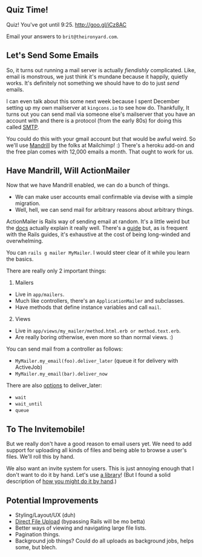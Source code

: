 ## Quiz Time!

Quiz! You've got until 9:25. http://goo.gl/iCz8AC

Email your answers to `brit@theironyard.com`.





[multipart-1]: http://stackoverflow.com/questions/4007969/application-x-www-form-urlencoded-or-multipart-form-data
[multipart-2]: http://www.huyng.com/posts/under-the-hood-an-http-request-with-multipartform-data/


## Let's Send Some Emails

So, it turns out running a mail server is actually *fiendishly*
complicated.  Like, email is monstrous, we just think it's mundane
because it happily, quietly works.  It's definitely not something we
should have to do to just *send* emails.

I can even talk about this some next week because I spent December
setting up my own mailserver at `kingcons.io` to see how do. Thankfully,
It turns out you can send mail via someone else's mailserver that you
have an account with and there is a protocol (from the early 80s) for
doing this called [SMTP][smtp].

You could do this with your gmail account but that would be awful weird.
So we'll use [Mandrill][mandrill] by the folks at Mailchimp! :)
There's a heroku add-on and the free plan comes with 12,000 emails a
month. That ought to work for us.

[smtp]: http://en.wikipedia.org/wiki/Simple_Mail_Transfer_Protocol
[mandrill]: https://devcenter.heroku.com/articles/mandrill





## Have Mandrill, Will ActionMailer

Now that we have Mandrill enabled, we can do a bunch of things.

* We can make user accounts email confirmable via devise with a simple migration.
* Well, hell, we can send mail for arbitrary reasons about arbitrary things.

ActionMailer is Rails way of sending email at random.
It's a little weird but the [docs][actionmailer] actually explain it really well.
There's a [guide][mailer-guide] but, as is frequent with the Rails guides,
it's exhaustive at the cost of being long-winded and overwhelming.

You can `rails g mailer MyMailer`.
I would steer clear of it while you learn the basics.

There are really only 2 important things:

1. Mailers
  * Live in `app/mailers`.
  * Much like controllers, there's an `ApplicationMailer` and subclasses.
  * Have methods that define instance variables and call `mail`.
2. Views
  * Live in `app/views/my_mailer/method.html.erb or method.text.erb`.
  * Are really boring otherwise, even more so than normal views. :)

You can send mail from a controller as follows:
* `MyMailer.my_email(foo).deliver_later` (queue it for delivery with ActiveJob)
* `MyMailer.my_email(bar).deliver_now`

There are also [options][deliver_opts] to deliver_later:
* `wait`
* `wait_until`
* `queue`

[actionmailer]: http://api.rubyonrails.org/classes/ActionMailer/Base.html
[mailer-guide]: http://guides.rubyonrails.org/action_mailer_basics.html
[deliver_opts]: http://edgeapi.rubyonrails.org/classes/ActionMailer/MessageDelivery.html





## To The Invitemobile!

But we really don't have a good reason to email users yet.
We need to add support for uploading all kinds of files
and being able to browse a user's files.
We'll roll this by hand.

We also want an invite system for users.
This is just annoying enough that I don't want to do it
by hand. Let's use [a library][amistad]! (But I found a solid
description of [how you might do it by hand][friendships].)

[amistad]: https://github.com/raw1z/amistad
[friendships]: http://stackoverflow.com/questions/25101089/mutual-friendship-rails-4


## Potential Improvements

* Styling/Layout/UX (duh)
* [Direct File Upload][dfu] (bypassing Rails will be mo betta)
* Better ways of viewing and navigating large file lists.
* Pagination things.
* Background job things? Could do all uploads as background jobs, helps some, but blech.

[dfu]: https://devcenter.heroku.com/articles/direct-to-s3-image-uploads-in-rails#s3-sdk
